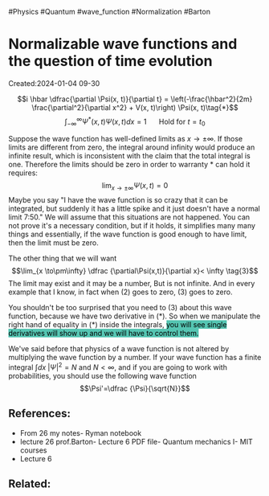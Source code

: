 #Physics #Quantum #wave_function #Normalization #Barton 

#  Normalizable wave functions and the question of time evolution
Created:2024-01-04 09-30


$$i \hbar \dfrac{\partial \Psi(x, t)}{\partial t} = \left(-\frac{\hbar^2}{2m} \frac{\partial^2}{\partial x^2} + V(x, t)\right) \Psi(x, t)\tag{*}$$
$$\int_{-\infty}^{\infty}\Psi^{*}(x,t)\Psi(x,t)dx=1 \;\;\;\;\;\;\;\text{Hold for $t=t_0$}\tag{1}$$

Suppose the wave function has well-defined limits as $x \to \pm \infty$. If those limits are different from zero, the integral around infinity would produce an infinite result, which is inconsistent with the claim that the total integral is one. Therefore the limits should be zero in order to warranty $*$ can  hold it requires:
$$\lim_{x \to\pm\infty}\Psi(x,t)=0 \tag{2}$$
Maybe you say "I have the wave function is so crazy that it can be integrated, but suddenly it has a little spike and it just doesn't have a normal limit 7:50." We will assume that this situations are not happened. You can not prove it's a necessary condition, but if it holds, it simplifies many many things and essentially, if the wave function is good enough to have limit, then the limit must be zero.

The other thing that we will want
$$\lim_{x \to\pm\infty} \dfrac {\partial\Psi(x,t)}{\partial x}< \infty \tag{3}$$
The limit may exist and it may be a number, But is not infinite. And in every example that I know, in fact when $(2)$ goes to zero, $(3)$ goes to zero.

You shouldn't be too surprised that you need to $(3)$ about this wave function, because we have two derivative in $(*)$. So when we manipulate the right hand of equality in $(*)$ inside the integrals, <mark style="background: #55C5B2;">you will see single derivatives will show up and we will have to control them.</mark>

We've said before that physics of a wave function is not altered by multiplying the wave function by a number. If your wave function has a finite integral $\int dx \;|\Psi|^2 = N$ and $N<\infty$, and if you are going to work with probabilities, you should use the following wave function
$$\Psi'=\dfrac {\Psi}{\sqrt{N}}$$
## References:

-  From 26 my notes- Ryman notebook
- lecture 26 prof.Barton- Lecture 6 PDF file- Quantum mechanics I- MIT courses
- Lecture 6
## Related:
